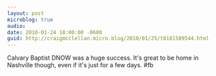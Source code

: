 ```yaml
---
layout: post
microblog: true
audio: 
date: 2010-01-24 18:00:00 -0600
guid: http://craigmcclellan.micro.blog/2010/01/25/t8181589544.html
---
```

Calvary Baptist DNOW was a huge success.  It's great to be home in Nashville though, even if it's just for a few days. #fb
